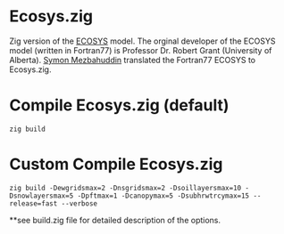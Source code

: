 # Ecosys.zig
Zig version of the [ECOSYS](https://github.com/jinyun1tang/ECOSYS) model. The orginal developer of the ECOSYS model (written in Fortran77) is Professor Dr. Robert Grant (University of Alberta). [Symon Mezbahuddin](mailto:symon.mezbahuddin@4sanalyticsnmodelling.com) translated the Fortran77 ECOSYS to Ecosys.zig.

# Compile Ecosys.zig (default)
`zig build`

# Custom Compile Ecosys.zig
`zig build -Dewgridsmax=2 -Dnsgridsmax=2 -Dsoillayersmax=10 -Dsnowlayersmax=5 -Dpftmax=1 -Dcanopymax=5 -Dsubhrwtrcymax=15 --release=fast --verbose`

**see build.zig file for detailed description of the options.
